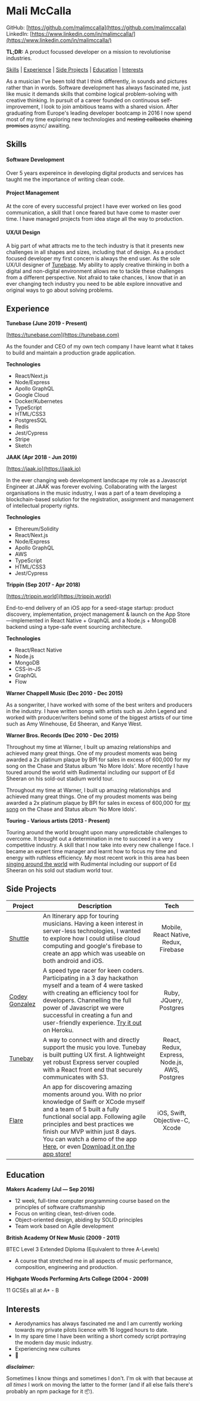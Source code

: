 # Mali McCalla

GitHub: [https://github.com/malimccalla](https://github.com/malimccalla)
LinkedIn: [https://www.linkedin.com/in/malimccalla/](https://www.linkedin.com/in/malimccalla/)

**TL;DR:** A product focussed developer on a mission to revolutionise industries.

[Skills](#skills) | [Experience](#experience) | [Side Projects](#projects) | [Education](#education) | [Interests](#interests)

As a musician I've been told that I think differently, in sounds and pictures rather than in words. Software development has always fascinated me, just like music it demands skills that combine logical problem-solving with creative thinking. In pursuit of a career founded on continuous self-improvement, I look to join ambitious teams with a shared vision. After graduating from Europe's leading developer bootcamp in 2016 I now spend most of my time exploring new technologies and ~~nesting callbacks~~ ~~chaining promises~~ async/ awaiting.

## Skills

#### Software Development

Over 5 years expereince in developing digital products and services has taught me the importance of writing clean code.

#### Project Management

At the core of every successful project I have ever worked on lies good communication, a skill that I once feared but have come to master over time. I have managed projects from idea stage all the way to production.

#### UX/UI Design

A big part of what attracts me to the tech industry is that it presents new challenges in all shapes and sizes, including that of design. As a product focused developer my first concern is always the end user. As the sole UX/UI designer of [Tunebase](https://tunebase.com). My ability to apply creative thinking in both a digital and non-digital environment allows me to tackle these challenges from a different perspective. Not afraid to take chances, I know that in an ever changing tech industry you need to be able explore innovative and original ways to go about solving problems.

## Experience

**Tunebase (June 2019 - Present)**

[https://tunebase.com](https://tunebase.com)

As the founder and CEO of my own tech company I have learnt what it takes to build and maintain a production grade application.

**Technologies**

- React/Next.js
- Node/Express
- Apollo GraphQL
- Google Cloud
- Docker/Kubernetes
- TypeScript
- HTML/CSS3
- PostgresSQL
- Redis
- Jest/Cypress
- Stripe
- Sketch

**JAAK (Apr 2018 - Jun 2019)**

[https://jaak.io](https://jaak.io)

In the ever changing web development landscape my role as a Javascript Engineer at JAAK was forever evolving. Collaborating with the largest organisations in the music industry, I was a part of a team developing a blockchain-based solution for the registration, assignment and management of intellectual property rights.

**Technologies**

- Ethereum/Solidity
- React/Next.js
- Node/Express
- Apollo GraphQL
- AWS
- TypeScript
- HTML/CSS3
- Jest/Cypress

**Trippin (Sep 2017 - Apr 2018)**

[https://trippin.world](https://trippin.world)

End-to-end delivery of an iOS app for a seed-stage startup: product discovery, implementation, project management & launch on the App Store—implemented in React Native + GraphQL and a Node.js + MongoDB backend using a type-safe event sourcing architecture.

**Technologies**

- React/React Native
- Node.js
- MongoDB
- CSS-in-JS
- GraphQL
- Flow

**Warner Chappell Music (Dec 2010 - Dec 2015)**

As a songwriter, I have worked with some of the best writers and producers in the industry. I have written songs with artists such as John Legend and worked with producer/writers behind some of the biggest artists of our time such as Amy Winehouse, Ed Sheeran, and Kanye West.

**Warner Bros. Records (Dec 2010 - Dec 2015)**

Throughout my time at Warner, I built up amazing relationships and achieved many great things. One of my proudest moments was being awarded a 2x platinum plaque by BPI for sales in excess of 600,000 for my song on the Chase and Status album 'No More Idols'. More recently I have toured around the world with Rudimental including our support of Ed Sheeran on his sold-out stadium world tour.

Throughout my time at Warner, I built up amazing relationships and achieved many great things. One of my proudest moments was being awarded a 2x platinum plaque by BPI for sales in excess of 600,000 for [my song](https://www.youtube.com/watch?v=aBFEBeOTGXc) on the Chase and Status album 'No More Idols'.

**Touring - Various artists (2013 - Present)**

Touring around the world brought upon many unpredictable challenges to overcome. It brought out a determination in me to succeed in a very competitive industry. A skill that I now take into every new challenge I face. I became an expert time manager and learnt how to focus my time and energy with ruthless efficiency. My most recent work in this area has been [singing around the world](https://www.youtube.com/watch?v=61l3m2PgX8w#t=1m) with Rudimental including our support of Ed Sheeran on his sold out stadium world tour.

## Side Projects

| Project                                                         | Description                                                                                                                                                                                                                                                                                                                                                                                                                                                               |                     Tech                      |
| --------------------------------------------------------------- | ------------------------------------------------------------------------------------------------------------------------------------------------------------------------------------------------------------------------------------------------------------------------------------------------------------------------------------------------------------------------------------------------------------------------------------------------------------------------- | :-------------------------------------------: |
| [Shuttle](https://github.com/malimccalla/Shuttle)               | An Itinerary app for touring musicians. Having a keen interest in server-less technologies, I wanted to explore how I could utilise cloud computing and google's firebase to create an app which was useable on both android and iOS.                                                                                                                                                                                                                                     |     Mobile, React Native, Redux, Firebase     |
| [Codey Gonzalez](https://github.com/malimccalla/codey-gonzalez) | A speed type racer for keen coders. Participating in a 3 day hackathon myself and a team of 4 were tasked with creating an efficiency tool for developers. Channelling the full power of Javascript we were successful in creating a fun and user-friendly experience. [Try it out](https://codey-gonzalez.herokuapp.com/) on Heroku.                                                                                                                                     |            Ruby, JQuery, Postgres             |
| [Tunebay](https://github.com/tunebay)                           | A way to connect with and directly support the music you love. Tunebay is built putting UX first. A lightweight yet robust Express server coupled with a React front end that securely communicates with S3.                                                                                                                                                                                                                                                              | React, Redux, Express, Node.js, AWS, Postgres |
| [Flare](https://github.com/appflare/flare)                      | An app for discovering amazing moments around you. With no prior knowledge of Swift or XCode myself and a team of 5 built a fully functional social app. Following agile principles and best practices we finish our MVP within just 8 days. You can watch a demo of the app [Here](https://www.youtube.com/watch?v=1hvx8iv2YgY), or even [Download it on the app store!](https://itunes.apple.com/us/app/flare-share-and-discover-spontaneous-moments/id1166173727?mt=8) |        iOS, Swift, Objective-C, Xcode         |

## Education

**Makers Academy (Jul — Sep 2016)**

- 12 week, full-time computer programming course based on the principles of software craftsmanship
- Focus on writing clean, test-driven code.
- Object-oriented design, abiding by SOLID principles
- Team work based on Agile development

**British Academy Of New Music (2009 - 2011)**

BTEC Level 3 Extended Diploma (Equivalent to three A-Levels)

- A course that stretched me in all aspects of music performance, composition, engineering and production.

**Highgate Woods Performing Arts College (2004 - 2009)**

11 GCSEs all at A\* - B

## Interests

- Aerodynamics has always fascinated me and I am currently working towards my private pilots licence with 16 logged hours to date.
- In my spare time I have been writing a short comedy script portraying the modern day music industry.
- Experiencing new cultures
- 🏓

**_disclaimer:_**

Sometimes I know things and sometimes I don't. I'm ok with that because at _all times_ I work on moving the latter to the former (and if all else fails there's probably an npm package for it 📦).
